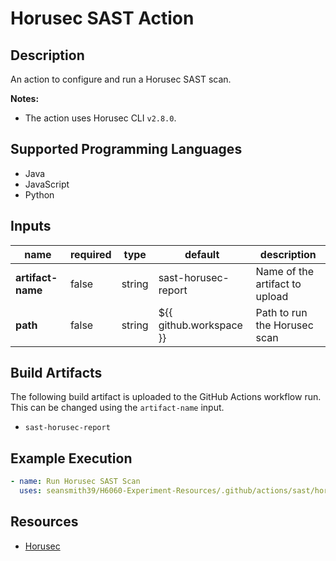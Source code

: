 # Horusec SAST Action

## Description

An action to configure and run a Horusec SAST scan.

**Notes:**
- The action uses Horusec CLI `v2.8.0`.

## Supported Programming Languages

- Java
- JavaScript
- Python

## Inputs

| name              | required | type   | default                 | description                    |
|-------------------|----------|--------|-------------------------|--------------------------------|
| **artifact-name** | false    | string | sast-horusec-report     | Name of the artifact to upload |
| **path**          | false    | string | ${{ github.workspace }} | Path to run the Horusec scan   |

## Build Artifacts

The following build artifact is uploaded to the GitHub Actions workflow run. This can be changed using the `artifact-name` input.
- `sast-horusec-report`

## Example Execution

```yaml
- name: Run Horusec SAST Scan
  uses: seansmith39/H6060-Experiment-Resources/.github/actions/sast/horusec
```

## Resources

- [Horusec](https://horusec.io/)
